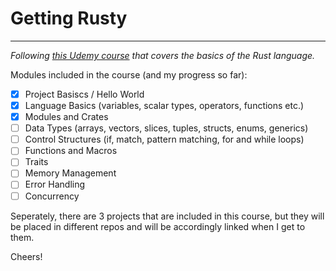 # Getting Rusty
---
*Following [this Udemy course](https://www.udemy.com/course/rustaceans) that covers the basics of the Rust language.*

Modules included in the course (and my progress so far):
- [X] Project Basiscs / Hello World
- [X] Language Basics (variables, scalar types, operators, functions etc.)
- [X] Modules and Crates
- [ ] Data Types (arrays, vectors, slices, tuples, structs, enums, generics)
- [ ] Control Structures (if, match, pattern matching, for and while loops)
- [ ] Functions and Macros
- [ ] Traits
- [ ] Memory Management
- [ ] Error Handling
- [ ] Concurrency

Seperately, there are 3 projects that are included in this course, but they will be placed in different repos and will be accordingly linked when I get to them.

Cheers!